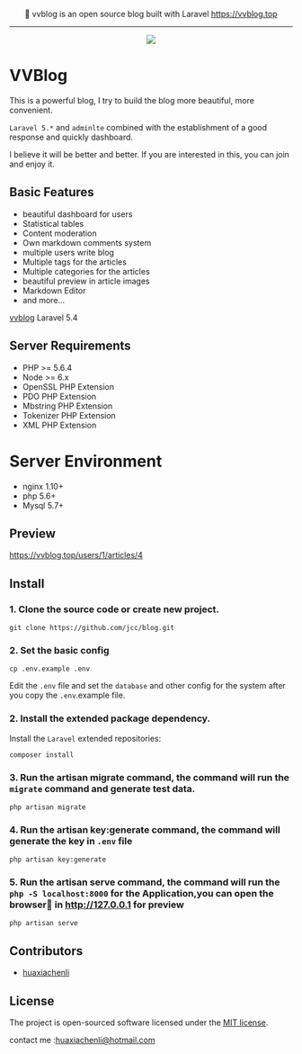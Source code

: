 
<p align="center">🎈 vvblog is an open source blog built with Laravel <a href="https://vvblog.top">https://vvblog.top</a></p>
<hr />
<p align="center"><img src="https://vvblog.top/path/95b1b26f3e1b622b640229112d92fac4.png"/></p>


# **VVB**log

This is a powerful blog, I try to build the blog more beautiful, more convenient. 

`Laravel 5.*` and `adminlte` combined with the establishment of a good response and quickly dashboard.

I believe it will be better and better. If you are interested in this, you can join and enjoy it.


## Basic Features

- beautiful dashboard for users
- Statistical tables
- Content moderation
- Own markdown comments system
- multiple users write blog
- Multiple tags for the articles
- Multiple categories for the articles
- beautiful preview in article images
- Markdown Editor
- and more...

[vvblog](https://github.com/huaxiachenli/vvblog) Laravel 5.4

## Server Requirements

- PHP >= 5.6.4
- Node >= 6.x
- OpenSSL PHP Extension
- PDO PHP Extension
- Mbstring PHP Extension
- Tokenizer PHP Extension
- XML PHP Extension

# Server Environment

- nginx 1.10+
- php 5.6+
- Mysql 5.7+

## Preview

<https://vvblog.top/users/1/articles/4>

## Install

### 1. Clone the source code or create new project.

```shell
git clone https://github.com/jcc/blog.git
```


### 2. Set the basic config

```shell
cp .env.example .env
```

Edit the `.env` file and set the `database` and other config for the system after you copy the `.env`.example file.

### 2. Install the extended package dependency.

Install the `Laravel` extended repositories: 

```shell
composer install
```

### 3. Run the artisan migrate command, the command will run the `migrate` command and generate test data.

```shell
php artisan migrate
```

### 4. Run the artisan key:generate command, the command will generate the key in `.env` file

```shell
php artisan key:generate
```

### 5. Run the artisan serve command, the command will run the `php -S localhost:8000` for the Application,you can open the browser in <http://127.0.0.1> for preview

```shell
php artisan serve
```

## Contributors

- [huaxiachenli](http://github.com/huaxiachenli)


## License

The project is open-sourced software licensed under the [MIT license](http://opensource.org/licenses/MIT).

contact me :<huaxiachenli@hotmail.com>